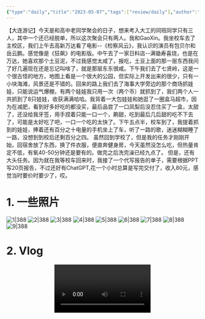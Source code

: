 ```yaml
---
{"type":"daily","title":"2023-05-07","tags":["review/daily"],"author":"codertoro","establish":"2023-05-07T00:00:00","location":"辽宁大连","weather":"晴","dg-publish":true,"permalink":"/daily/2023/2023-05-07/","dgPassFrontmatter":true,"noteIcon":"","created":"2025-02-23T17:22:12.930+08:00","updated":"2025-03-03T22:20:16.390+08:00"}
---
```


【大连游记】今天是和高中老同学聚会的日子，想来考入大工的同班同学只有三人，其中一个还已经脱单，所以这次聚会只有两人。我和GaoXin。我坐校车去了主校区，我们上午去高新万达看了电影--《检察风云》，我认识的演员有包贝尔和岳云鹏。感觉像是《狂飙》的电影版。中午去了一家日料店--满锄寿喜烧，也是在万达，她喜欢那个土豆泥，不过我感觉太咸了，报吃，土豆上面的那一层东西我问了好几遍现在还是忘记叫啥了，就是那层东东很咸。下午我们去了七贤岭，这是一个很古怪的地方，地图上看是一个很大的公园，但实际上开发出来的很少，只有一小块海滩，风景还是不错的。回来的路上我们去了海事大学旁边的那个商场抓娃娃，只能说运气爆棚，有两个娃娃我只用一次（两个币）就抓到了，我们两个人一共抓到了8只娃娃，收获满满哈哈。我背着一大包娃娃和她逛了一圈盒马超市，因为在减肥，看到好多好吃的都没买，最后品尝了一口凤梨后没忍住买了一盒，太甜了，还没给我牙签，用手捏着只能一口一个，齁甜，吃到最后几后甜的吃不下去了，可能是太好吃了吧，一口一个吃的太快了。下午五点半，校车到了，我提着抓到的娃娃，捧着还有百分之十电量的手机坐上了车，听了一路的歌，迷迷糊糊睡了一路，没想到到校后还剩百分之四。
虽然回到学校了，但是我的任务才刚刚开始，回宿舍放了东西，换了件衣服，便直奔健身房，今天虽然没怎么吃，但热量肯定不低，有氧40-50分钟还是要有的。做完之后洗完澡已经九点了。
但是，还有大头任务。因为就在我等校车回来时，我接了一个代写报告的单子，需要根据PPT写20页报告，不过还好有ChatGPT,花一个小时总算是写完交付了，收入80元，感觉当时要价时要少了，哎。

# 1. 一些照片
![1|388](https://img.codertoro.top/Bucket/img/daily/2023/05/0507/1--23-05-07-老同学聚会-1683515998267.jpeg)
![2|388](https://img.codertoro.top/Bucket/img/daily/2023/05/0507/2--23-05-07-老同学聚会-IMG_20230506_203356.jpg)
![3|388](https://img.codertoro.top/Bucket/img/daily/2023/05/0507/3--23-05-07-老同学聚会-IMG_20230507_131051.jpg)
![4|388](https://img.codertoro.top/Bucket/img/daily/2023/05/0507/4--23-05-07-老同学聚会-IMG_20230507_131055.jpg)
![5|388](https://img.codertoro.top/Bucket/img/daily/2023/05/0507/5--23-05-07-老同学聚会-IMG_20230507_131137.jpg)
![6|388](https://img.codertoro.top/Bucket/img/daily/2023/05/0507/6--23-05-07-老同学聚会-IMG_20230507_131340.jpg)
![7|388](https://img.codertoro.top/Bucket/img/daily/2023/05/0507/7--23-05-07-老同学聚会-IMG_20230507_165329.jpg)
![8|388](https://img.codertoro.top/Bucket/img/daily/2023/05/0507/8--23-05-07-老同学聚会-IMG_20230507_165629_Burst01.jpg)
![9|388](https://img.codertoro.top/Bucket/img/daily/2023/05/0507/9--23-05-07-老同学聚会-Screenshot_20230507_161656.jpg)

# 2. Vlog
<video style="width: 50%; max-width: 600px; height: auto; display: block; margin: auto;" controls playsinline>
  <source src="https://img.codertoro.top/Bucket/img/daily/2023/05/0507/10--23-05-07-老同学聚会-video_20230507_131546.mp4">
</video>
